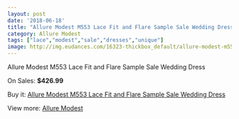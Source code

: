 ```yaml
---
layout: post
date: '2018-06-18'
title: "Allure Modest M553 Lace Fit and Flare Sample Sale Wedding Dress"
category: Allure Modest
tags: ["lace","modest","sale","dresses","unique"]
image: http://img.eudances.com/16323-thickbox_default/allure-modest-m553-lace-fit-and-flare-sample-sale-wedding-dress.jpg
---
```

Allure Modest M553 Lace Fit and Flare Sample Sale Wedding Dress

On Sales: **$426.99**
<a href="https://www.eudances.com/en/allure-modest/4803-allure-modest-m553-lace-fit-and-flare-sample-sale-wedding-dress.html"><amp-img layout="responsive" width="600" height="600" src="//img.eudances.com/16323-thickbox_default/allure-modest-m553-lace-fit-and-flare-sample-sale-wedding-dress.jpg" alt="Allure Modest M553 Lace Fit and Flare Sample Sale Wedding Dress 0" /></a>
<a href="https://www.eudances.com/en/allure-modest/4803-allure-modest-m553-lace-fit-and-flare-sample-sale-wedding-dress.html"><amp-img layout="responsive" width="600" height="600" src="//img.eudances.com/16324-thickbox_default/allure-modest-m553-lace-fit-and-flare-sample-sale-wedding-dress.jpg" alt="Allure Modest M553 Lace Fit and Flare Sample Sale Wedding Dress 1" /></a>

Buy it: [Allure Modest M553 Lace Fit and Flare Sample Sale Wedding Dress](https://www.eudances.com/en/allure-modest/4803-allure-modest-m553-lace-fit-and-flare-sample-sale-wedding-dress.html "Allure Modest M553 Lace Fit and Flare Sample Sale Wedding Dress")

View more: [Allure Modest](https://www.eudances.com/en/38-allure-modest "Allure Modest")